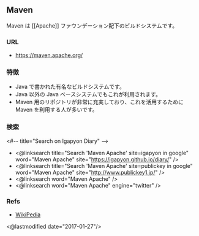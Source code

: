 ## Maven

Maven は [[Apache]] ファウンデーション配下のビルドシステムです。

### URL

* https://maven.apache.org/

### 特徴

* Java で書かれた有名なビルドシステムです。
* Java 以外の Java ベースシステムでもこれが利用されます。
* Maven 用のリポジトリが非常に充実しており、これを活用するために Maven を利用する人が多いです。

### 検索

<#-- title="Search on Igapyon Diary"  -->
* <@linksearch title="Search 'Maven Apache' site=igapyon in google" word="Maven Apache" site="https://igapyon.github.io/diary/" />
* <@linksearch title="Search 'Maven Apache' site=publickey in google" word="Maven Apache" site="http://www.publickey1.jp/" />
* <@linksearch word="Maven Apache" />
* <@linksearch word="Maven Apache" engine="twitter" />

### Refs

* [WikiPedia](https://ja.wikipedia.org/wiki/Apache_Maven)

<@lastmodified date="2017-01-27"/>
